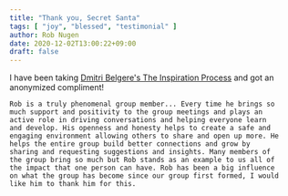 ```yaml
---
title: "Thank you, Secret Santa"
tags: [ "joy", "blessed", "testimonial" ]
author: Rob Nugen
date: 2020-12-02T13:00:22+09:00
draft: false
---
```


I have been taking
[Dmitri Belgere's The Inspiration Process](https://www.dmitrib.com/story-course)
and got an anonymized compliment!

    Rob is a truly phenomenal group member... Every time he brings so
    much support and positivity to the group meetings and plays an
    active role in driving conversations and helping everyone learn
    and develop. His openness and honesty helps to create a safe and
    engaging environment allowing others to share and open up more. He
    helps the entire group build better connections and grow by
    sharing and requesting suggestions and insights. Many members of
    the group bring so much but Rob stands as an example to us all of
    the impact that one person can have. Rob has been a big influence
    on what the group has become since our group first formed, I would
    like him to thank him for this.
